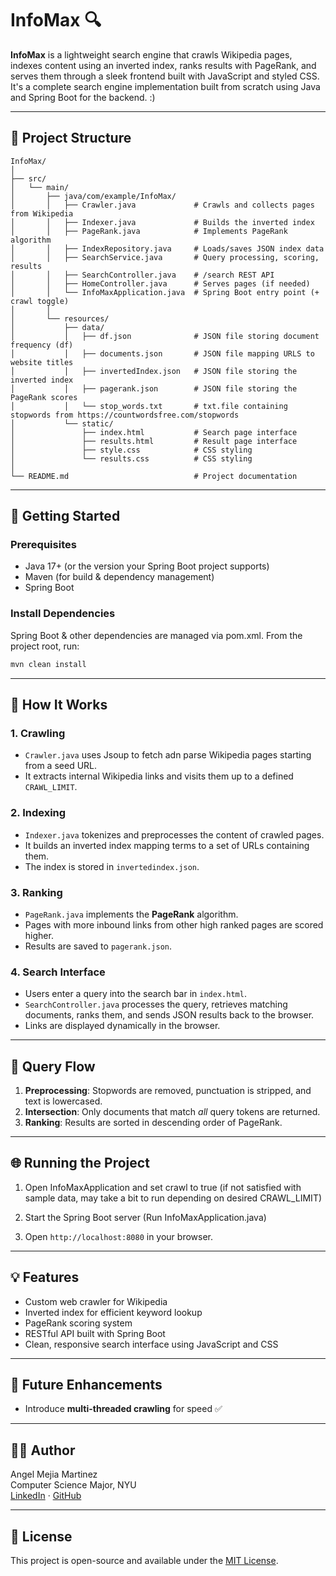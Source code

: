 # InfoMax 🔍

**InfoMax** is a lightweight search engine that crawls Wikipedia pages, indexes content using an inverted index, ranks results with PageRank, and serves them through a sleek frontend built with JavaScript and styled CSS. It's a complete search engine implementation built from scratch using Java and Spring Boot for the backend. :)

---

## 📁 Project Structure

```
InfoMax/
│
├── src/
│   └── main/
│       ├── java/com/example/InfoMax/
│       │   ├── Crawler.java             # Crawls and collects pages from Wikipedia
│       │   ├── Indexer.java             # Builds the inverted index
│       │   ├── PageRank.java            # Implements PageRank algorithm
│       │   ├── IndexRepository.java     # Loads/saves JSON index data
│       │   ├── SearchService.java       # Query processing, scoring, results
│       │   ├── SearchController.java    # /search REST API
│       │   ├── HomeController.java      # Serves pages (if needed)
│       │   └── InfoMaxApplication.java  # Spring Boot entry point (+ crawl toggle)
│       │
│       └── resources/
│           ├── data/
│           │   ├── df.json              # JSON file storing document frequency (df)
│           │   ├── documents.json       # JSON file mapping URLS to website titles
│           │   ├── invertedIndex.json   # JSON file storing the inverted index
│           │   ├── pagerank.json        # JSON file storing the PageRank scores
│           │   └── stop_words.txt       # txt.file containing stopwords from https://countwordsfree.com/stopwords
│           └── static/
│               ├── index.html           # Search page interface
│               ├── results.html         # Result page interface
│               ├── style.css            # CSS styling
│               └── results.css          # CSS styling
│
└── README.md                            # Project documentation
```

---

## 🚀 Getting Started

### Prerequisites

- Java 17+ (or the version your Spring Boot project supports)
- Maven (for build & dependency management)
- Spring Boot

### Install Dependencies
Spring Boot & other dependencies are managed via pom.xml.
From the project root, run:

```bash
mvn clean install
```

---

## 🧠 How It Works

### 1. **Crawling**
- `Crawler.java` uses Jsoup to fetch adn parse Wikipedia pages starting from a seed URL.
- It extracts internal Wikipedia links and visits them up to a defined `CRAWL_LIMIT`.

### 2. **Indexing**
- `Indexer.java` tokenizes and preprocesses the content of crawled pages.
- It builds an inverted index mapping terms to a set of URLs containing them.
- The index is stored in `invertedindex.json`.

### 3. **Ranking**
- `PageRank.java` implements the **PageRank** algorithm.
- Pages with more inbound links from other high ranked pages are scored higher.
- Results are saved to `pagerank.json`.

### 4. **Search Interface**
- Users enter a query into the search bar in `index.html`.
- `SearchController.java` processes the query, retrieves matching documents, ranks them, and sends JSON results back to the browser.
- Links are displayed dynamically in the browser.

---

## 🔎 Query Flow

1. **Preprocessing**: Stopwords are removed, punctuation is stripped, and text is lowercased.
2. **Intersection**: Only documents that match _all_ query tokens are returned.
3. **Ranking**: Results are sorted in descending order of PageRank.

---

## 🌐 Running the Project

1. Open InfoMaxApplication and set crawl to true (if not satisfied with sample data, may take a bit to run depending on desired CRAWL_LIMIT)

2. Start the Spring Boot server (Run InfoMaxApplication.java)

3. Open `http://localhost:8080` in your browser.

---

## 💡 Features

- Custom web crawler for Wikipedia
- Inverted index for efficient keyword lookup
- PageRank scoring system
- RESTful API built with Spring Boot
- Clean, responsive search interface using JavaScript and CSS

---

## 📌 Future Enhancements

- Introduce **multi-threaded crawling** for speed ✅ 

---

## 🧑‍💻 Author

Angel Mejia Martinez  
Computer Science Major, NYU  
[LinkedIn](https://www.linkedin.com/in/angel-mejia-martinez-3b0a09252/) · [GitHub](https://github.com/AngelMM26)

---

## 📄 License

This project is open-source and available under the [MIT License](LICENSE).